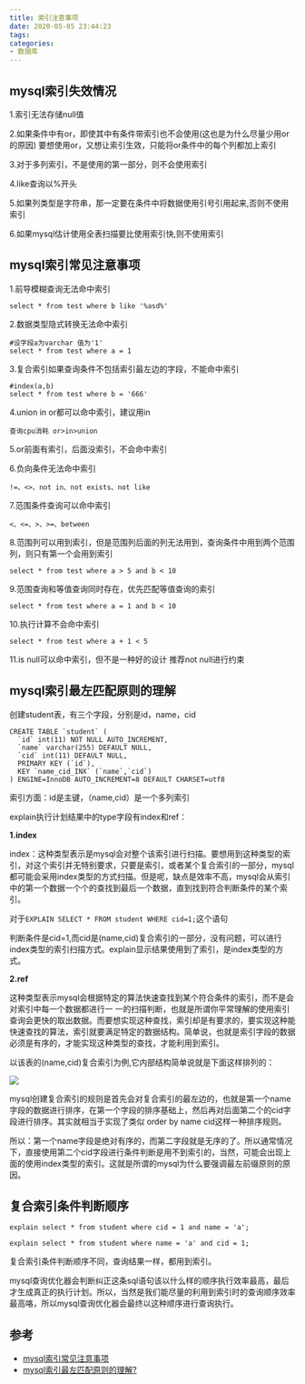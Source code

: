 ```yaml
---
title: 索引注意事项
date: 2020-05-05 23:44:23
tags:
categories:
- 数据库
---
```


## mysql索引失效情况

1.索引无法存储null值

2.如果条件中有or，即使其中有条件带索引也不会使用(这也是为什么尽量少用or的原因)
要想使用or，又想让索引生效，只能将or条件中的每个列都加上索引

3.对于多列索引，不是使用的第一部分，则不会使用索引

4.like查询以%开头

5.如果列类型是字符串，那一定要在条件中将数据使用引号引用起来,否则不使用索引

6.如果mysql估计使用全表扫描要比使用索引快,则不使用索引

## mysql索引常见注意事项

1.前导模糊查询无法命中索引

```
select * from test where b like '%asd%'
```

2.数据类型隐式转换无法命中索引

```
#设字段a为varchar 值为'1'
select * from test where a = 1
```

3.复合索引如果查询条件不包括索引最左边的字段，不能命中索引

```
#index(a,b)
select * from test where b = '666'
```

4.union in or都可以命中索引，建议用in

```
查询cpu消耗 or>in>union
```

5.or前面有索引，后面没索引，不会命中索引

6.负向条件无法命中索引

```
!=、<>、not in、not exists、not like
```

7.范围条件查询可以命中索引

```
<、<=、>、>=、between
```

8.范围列可以用到索引，但是范围列后面的列无法用到，查询条件中用到两个范围列，则只有第一个会用到索引

```
select * from test where a > 5 and b < 10
```

9.范围查询和等值查询同时存在，优先匹配等值查询的索引

```
select * from test where a = 1 and b < 10
```

10.执行计算不会命中索引

```
select * from test where a + 1 < 5
```

11.is null可以命中索引，但不是一种好的设计 推荐not null进行约束

## mysql索引最左匹配原则的理解

创建student表，有三个字段，分别是id，name，cid

```
CREATE TABLE `student` (
  `id` int(11) NOT NULL AUTO_INCREMENT,
  `name` varchar(255) DEFAULT NULL,
  `cid` int(11) DEFAULT NULL,
  PRIMARY KEY (`id`),
  KEY `name_cid_INX` (`name`,`cid`)
) ENGINE=InnoDB AUTO_INCREMENT=8 DEFAULT CHARSET=utf8
```
索引方面：id是主键，（name,cid）是一个多列索引

explain执行计划结果中的type字段有index和ref：

**1.index**

index：这种类型表示是mysql会对整个该索引进行扫描。要想用到这种类型的索引，对这个索引并无特别要求，只要是索引，或者某个复合索引的一部分，mysql都可能会采用index类型的方式扫描。但是呢，缺点是效率不高，mysql会从索引中的第一个数据一个个的查找到最后一个数据，直到找到符合判断条件的某个索引。

对于`EXPLAIN SELECT * FROM student WHERE cid=1;`这个语句

判断条件是cid=1,而cid是(name,cid)复合索引的一部分，没有问题，可以进行index类型的索引扫描方式。explain显示结果使用到了索引，是index类型的方式。

**2.ref**

这种类型表示mysql会根据特定的算法快速查找到某个符合条件的索引，而不是会对索引中每一个数据都进行一 一的扫描判断，也就是所谓你平常理解的使用索引查询会更快的取出数据。而要想实现这种查找，索引却是有要求的，要实现这种能快速查找的算法，索引就要满足特定的数据结构。简单说，也就是索引字段的数据必须是有序的，才能实现这种类型的查找，才能利用到索引。

以该表的(name,cid)复合索引为例,它内部结构简单说就是下面这样排列的：

![](https://pic3.zhimg.com/80/8c45fe417afbe97127e8c55fe1cd9395_720w.jpg)

mysql创建复合索引的规则是首先会对复合索引的最左边的，也就是第一个name字段的数据进行排序，在第一个字段的排序基础上，然后再对后面第二个的cid字段进行排序。其实就相当于实现了类似 order by name cid这样一种排序规则。

所以：第一个name字段是绝对有序的，而第二字段就是无序的了。所以通常情况下，直接使用第二个cid字段进行条件判断是用不到索引的，当然，可能会出现上面的使用index类型的索引。这就是所谓的mysql为什么要强调最左前缀原则的原因。

## 复合索引条件判断顺序

```
explain select * from student where cid = 1 and name = 'a';
```

```
explain select * from student where name = 'a' and cid = 1;
```

复合索引条件判断顺序不同，查询结果一样，都用到索引。

mysql查询优化器会判断纠正这条sql语句该以什么样的顺序执行效率最高，最后才生成真正的执行计划。所以，当然是我们能尽量的利用到索引时的查询顺序效率最高咯，所以mysql查询优化器会最终以这种顺序进行查询执行。

## 参考

+ [mysql索引常见注意事项](https://www.jianshu.com/p/9fcdc270335a)
+ [mysql索引最左匹配原则的理解?](https://www.zhihu.com/question/36996520)